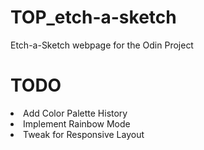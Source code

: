 # TOP_etch-a-sketch
Etch-a-Sketch webpage for the Odin Project

 <h1>TODO</h1>
 <li> Add Color Palette History <br>
 <li> Implement Rainbow Mode <br>
 <li> Tweak for Responsive Layout <br>
